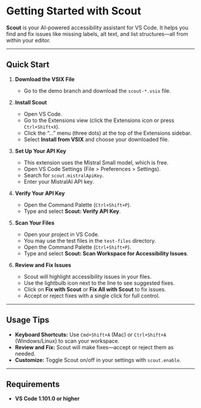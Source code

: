 # Getting Started with Scout

**Scout** is your AI-powered accessibility assistant for VS Code. It helps you find and fix issues like missing labels, alt text, and list structures—all from within your editor.

---

## Quick Start

1. **Download the VSIX File**

   - Go to the demo branch and download the `scout-*.vsix` file.

2. **Install Scout**

   - Open VS Code.
   - Go to the Extensions view (click the Extensions icon or press `Ctrl+Shift+X`).
   - Click the “…” menu (three dots) at the top of the Extensions sidebar.
   - Select **Install from VSIX** and choose your downloaded file.

3. **Set Up Your API Key**

   - This extension uses the Mistral Small model, which is free.
   - Open VS Code Settings (File > Preferences > Settings).
   - Search for `scout.mistralApiKey`.
   - Enter your MistralAI API key.

4. **Verify Your API Key**

   - Open the Command Palette (`Ctrl+Shift+P`).
   - Type and select **Scout: Verify API Key**.

5. **Scan Your Files**

   - Open your project in VS Code.
   - You may use the test files in the `test-files` directory.
   - Open the Command Palette (`Ctrl+Shift+P`).
   - Type and select **Scout: Scan Workspace for Accessibility Issues**.

6. **Review and Fix Issues**
   - Scout will highlight accessibility issues in your files.
   - Use the lightbulb icon next to the line to see suggested fixes.
   - Click on **Fix with Scout** or **Fix All with Scout** to fix issues.
   - Accept or reject fixes with a single click for full control.

---

## Usage Tips

- **Keyboard Shortcuts:** Use `Cmd+Shift+A` (Mac) or `Ctrl+Shift+A` (Windows/Linux) to scan your workspace.
- **Review and Fix:** Scout will make fixes—accept or reject them as needed.
- **Customize:** Toggle Scout on/off in your settings with `scout.enable`.

---

## Requirements

- **VS Code 1.101.0 or higher**
